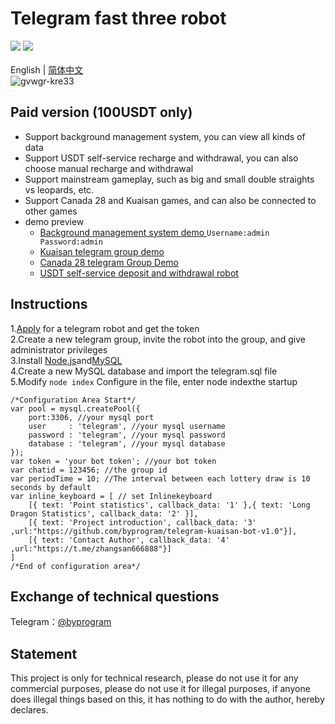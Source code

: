 # Telegram fast three robot
[![](https://img.shields.io/badge/Author-byprogram-orange.svg)](https://github.com/byprogram)
[![](https://img.shields.io/badge/version-1.0-brightgreen.svg)]([https://github.com/byprogram/telegram-kuaisan-bot])<br>
<br>
English | [简体中文](https://github.com/byprogram/telegram-kuaisan-bot-v1.0/blob/main/README.md)<br>
![gvwgr-kre33](https://user-images.githubusercontent.com/92509765/205933725-217c499c-779b-44e3-824d-e92fca217ab5.gif)

## Paid version (100USDT only)
- Support background management system, you can view all kinds of data<br>
- Support USDT self-service recharge and withdrawal, you can also choose manual recharge and withdrawal
- Support mainstream gameplay, such as big and small double straights vs leopards, etc.
- Support Canada 28 and Kuaisan games, and can also be connected to other games
- demo preview
    - [Background management system demo ](http://3.0.96.211/) `Username:admin Password:admin`<br>
    - [Kuaisan telegram group demo](https://t.me/kuai3_demo)
    - [Canada 28 telegram Group Demo](https://t.me/jnd28_demo)
    - [USDT self-service deposit and withdrawal robot](https://t.me/czby_bot)
## Instructions
1.[Apply](https://t.me/BotFather) for a telegram robot and get the token<br>
2.Create a new telegram group, invite the robot into the group, and give administrator privileges<br>
3.Install [Node.js](https://nodejs.org/en/)and[MySQL](https://www.mysql.com/)<br>
4.Create a new MySQL database and import the telegram.sql file<br>
5.Modify `node index` Configure in the file, enter node indexthe startup<br>
```javascrit
/*Configuration Area Start*/
var pool = mysql.createPool({
    port:3306, //your mysql port
    user     : 'telegram', //your mysql username
    password : 'telegram', //your mysql password
    database : 'telegram', //your mysql database
});
var token = 'your bot token'; //your bot token
var chatid = 123456; //the group id
var periodTime = 10; //The interval between each lottery draw is 10 seconds by default
var inline_keyboard = [ // set Inlinekeyboard
    [{ text: 'Point statistics', callback_data: '1' },{ text: 'Long Dragon Statistics', callback_data: '2' }], 
    [{ text: 'Project introduction', callback_data: '3' ,url:"https://github.com/byprogram/telegram-kuaisan-bot-v1.0"}],
    [{ text: 'Contact Author', callback_data: '4' ,url:"https://t.me/zhangsan666888"}]
]
/*End of configuration area*/
```
## Exchange of technical questions
Telegram：[@byprogram](https://t.me/byprogram)
## Statement
This project is only for technical research, please do not use it for any commercial purposes, please do not use it for illegal purposes, if anyone does illegal things based on this, it has nothing to do with the author, hereby declares.
